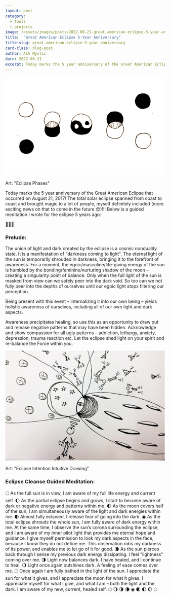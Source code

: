```yaml
---
layout: post
category:
  - tools
  - projects
image: /assets/images/posts/2022-08-21-great-american-eclipse-5-year-anniversary/eclipse_phase.jpg
title:  "Great American Eclipse 5-Year Anniversary"
title-slug: great-american-eclipse-5-year-anniversary
card-class: blog-post
author: Ash Mystic
date: 2022-08-21
excerpt: Today marks the 5 year anniversary of the Great American Eclipse that occurred on August 21, 2017! The total solar eclipse brought magic to a lot of people. Below is a guided meditation I wrote for the eclipse 5 years ago.
---
```


<img class="post-image-fullwidth" src="/assets/images/posts/2022-08-21-great-american-eclipse-5-year-anniversary/eclipse_phase.jpg" alt="total solar eclipse phases drawing with yinyang"/>

Art: "Eclipse Phases"

Today marks the 5 year anniversary of the Great American Eclipse that occurred on August 21, 2017! The total solar eclipse spanned from coast to coast and brought magic to a lot of people, myself definitely included (more exciting news on that to come in the future 😊)!!! Below is a guided meditation I wrote for the eclipse 5 years ago:

🌚🌞🌝
### Prelude:

The union of light and dark created by the eclipse is a cosmic nonduality state. It is a manifestation of "darkness coming to light". The eternal light of the sun is temporarily shrouded in darkness, bringing it to the forefront of awareness. For a moment, the egoic/masculine/life-giving energy of the sun is humbled by the bonding/feminine/nurturing shadow of the moon – creating a singularity point of balance. Only when the full light of the sun is masked from view can we safely peer into the dark void. So too can we not fully peer into the depths of ourselves until our egoic light stops filtering our perception.

Being present with this event – internalizing it into our own being – yields holistic awareness of ourselves, including all of our own light and dark aspects.

Awareness precipitates healing, so use this as an opportunity to draw out and release negative patterns that may have been hidden. Acknowledge and show compassion for all ugly patterns – addiction, lethargy, anxiety, depression, trauma reaction etc. Let the eclipse shed light on your spirit and re-balance the Force within you.

<img class="post-image-fullwidth" src="/assets/images/posts/2022-08-21-great-american-eclipse-5-year-anniversary/intention_drawing_original.jpg" alt="solar eclipse portal intuitive drawing with angelic spirits"/>

Art: "Eclipse Intention Intuitive Drawing"

### Eclipse Cleanse Guided Meditation:

 🌕 As the full sun is in view, I am aware of my full life energy and current self.
🌔 As the partial eclipse begins and grows, I start to become aware of dark or negative energy and patterns within me.
🌓 As the moon covers half of the sun, I am simultaneously aware of the light and dark energies within me.
🌒 Almost fully eclipsed, I release fear of going into the dark.
◉ As the total eclipse shrouds the whole sun, I am fully aware of dark energy within me. At the same time, I observe the sun’s corona surrounding the eclipse, and I am aware of my inner pilot light that provides me eternal hope and guidance. I give myself permission to look my dark aspects in the face, because I know they do not define me. This observation robs my darkness of its power, and enables me to let go of it for good.
🌘 As the sun pierces back through I sense my previous dark energy dissipating. I feel "lightness" coming over me.
🌗 Light now balances dark. I have healed, and I continue to heal.
🌖 Light once again outshines dark. A feeling of ease comes over me.
🌕 Once again I am fully bathed in the light of the sun. I appreciate the sun for what it gives, and I appreciate the moon for what it gives. I appreciate myself for what I give, and what I am – both the light and the dark. I am aware of my new, current, healed self.
🌕 🌖 🌗 🌘 ◉ 🌒 🌓 🌔 🌕

